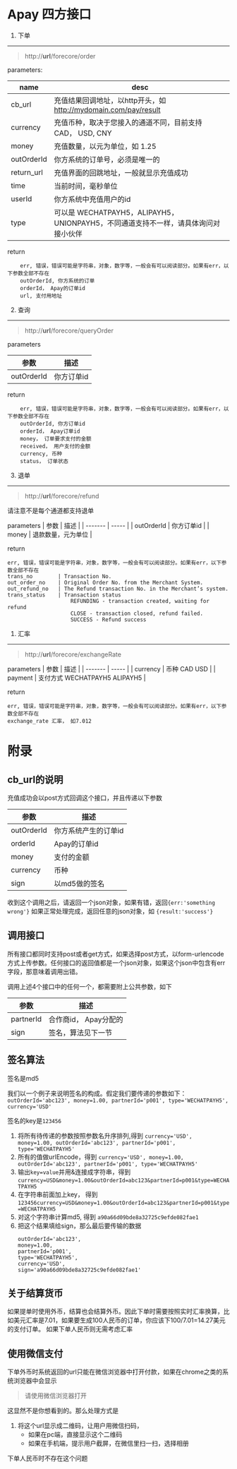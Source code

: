 Apay 四方接口
===========

1. 下单
---------------
>http://**url**/forecore/order

parameters:

| name | desc |
| -------- | ----------------------------------------------- |
| cb_url   | 充值结果回调地址，以http开头，如 http://mydomain.com/pay/result |
| currency | 充值币种，取决于您接入的通道不同，目前支持 CAD， USD, CNY |
| money    | 充值数量，以元为单位，如 1.25 |
| outOrderId 	| 你方系统的订单号，必须是唯一的 |
| return_url 	| 充值界面的回跳地址，一般就显示充值成功 |
| time 	| 当前时间，毫秒单位 |
| userId 	| 你方系统中充值用户的id |
| type 	| 可以是 WECHATPAYH5，ALIPAYH5，UNIONPAYH5，不同通道支持不一样，请具体询问对接小伙伴 |

return
```
	err, 错误，错误可能是字符串，对象，数字等，一般会有可以阅读部分。如果有err，以下参数全部不存在
	outOrderId, 你方系统的订单
	orderId， Apay的订单id
	url, 支付用地址
```

2. 查询
---------------
>http://**url**/forecore/queryOrder

parameters

| 参数 | 描述 |
| ------- | ----- |
| outOrderId | 你方订单id |


return
```
	err, 错误，错误可能是字符串，对象，数字等，一般会有可以阅读部分。如果有err，以下参数全部不存在
	outOrderId, 你方订单id
	orderId， Apay订单id
	money， 订单要求支付的金额
	received， 用户支付的金额
	currency, 币种
	status， 订单状态
```

3. 退单
---------------
>http://**url**/forecore/refund

请注意不是每个通道都支持退单

parameters
| 参数 | 描述 |
| ------- | ----- |
| outOrderId | 你方订单id |
| money | 退款数量，元为单位 |


return
```
err, 错误，错误可能是字符串，对象，数字等，一般会有可以阅读部分。如果有err，以下参数全部不存在
trans_no		| Transaction No.
out_order_no 	| Original Order No. from the Merchant System.
out_refund_no	| The Refund transaction No. in the Merchant’s system.
trans_status	| Transaction status 
					REFUNDING - transaction created, waiting for refund
					CLOSE - transaction closed, refund failed.
					SUCCESS - Refund success
```
1. 汇率
---------------
>http://**url**/forecore/exchangeRate

parameters
| 参数 | 描述 |
| ------- | ----- |
| currency | 币种 CAD USD |
| payment | 支付方式 WECHATPAYH5 ALIPAYH5 |


return 
```
err, 错误，错误可能是字符串，对象，数字等，一般会有可以阅读部分。如果有err，以下参数全部不存在
exchange_rate 汇率， 如7.012
```

附录
===============================
cb_url的说明
-------------------------
充值成功会以post方式回调这个接口，并且传递以下参数

| 参数 | 描述 |
| ------- | ----- |
| outOrderId	| 你方系统产生的订单id |
| orderId		| Apay的订单id |
| money		| 支付的金额 |
| currency	| 币种 |
| sign		| 以md5做的签名 |

收到这个调用之后，请返回一个json对象，如果有错，返回``` {err:'something wrong'} ```
如果正常处理完成，返回任意的json对象，如 ``` {result:'success'} ```

调用接口
-------------------------
所有接口都同时支持post或者get方式，如果选择post方式，以form-urlencode方式上传参数。任何接口的返回值都是一个json对象，如果这个json中包含有err字段，那意味着调用出错。

调用上述4个接口中的任何一个，都需要附上公共参数，如下

| 参数 | 描述 |
| ------- | ----- |
partnerId	| 合作商id， Apay分配的
sign		| 签名，算法见下一节

签名算法
-------------------------
签名是md5

我们以一个例子来说明签名的构成。假定我们要传递的参数如下：
```outOrderId='abc123', money=1.00, partnerId='p001', type='WECHATPAYH5', currency='USD'```

签名的key是``` 123456 ```

1. 将所有待传递的参数按照参数名升序排列,得到
   ``` currency='USD', money=1.00, outOrderId='abc123', partnerId='p001', type='WECHATPAYH5'  ```
2. 所有的值做urlEncode，得到
	``` currency='USD', money=1.00, outOrderId='abc123', partnerId='p001', type='WECHATPAYH5'  ```
3. 输出```key=value```并用&连接成字符串，得到
	``` currency=USD&money=1.00&outOrderId=abc123&partnerId=p001&type=WECHATPAYH5 ```
4. 在字符串前面加上key， 得到
	``` 123456currency=USD&money=1.00&outOrderId=abc123&partnerId=p001&type=WECHATPAYH5 ```
5. 对这个字符串计算md5, 得到
   ```a90a66d09bde8a32725c9efde082fae1```
6. 把这个结果填给sign，那么最后要传输的数据
   ```
   outOrderId='abc123', 
   money=1.00, 
   partnerId='p001', 
   type='WECHATPAYH5', 
   currency='USD',
   sign='a90a66d09bde8a32725c9efde082fae1'
   ```

关于结算货币
---------------------------
如果提单时使用外币，结算也会结算外币。因此下单时需要按照实时汇率换算，比如美元汇率是7.01，如果要生成100人民币的订单，你应该下100/7.01=14.27美元的支付订单。
如果下单人民币则无需考虑汇率

使用微信支付
---------------------------
下单外币时系统返回的url只能在微信浏览器中打开付款，如果在chrome之类的系统浏览器中会显示
> 请使用微信浏览器打开

这显然不是你想看到的。那么处理方式是
1. 将这个url显示成二维码，让用户用微信扫码，
   - 如果在pc端，直接显示这个二维码
   - 如果在手机端，提示用户截屏，在微信里扫一扫，选择相册

下单人民币时不存在这个问题